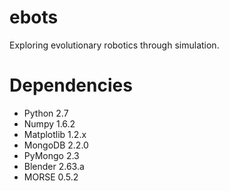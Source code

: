 # ebots
Exploring evolutionary robotics through simulation.

# Dependencies
  + Python 2.7
  + Numpy 1.6.2
  + Matplotlib 1.2.x
  + MongoDB 2.2.0
  + PyMongo 2.3
  + Blender 2.63.a
  + MORSE 0.5.2
